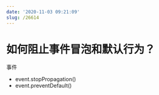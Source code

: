 ```yaml
---
date: '2020-11-03 09:21:09'
slug: /26614
---
```


# 如何阻止事件冒泡和默认行为？

事件

- event.stopPropagation()
- event.preventDefault()
 
 
 
 
 
 
 
 
 
 
 
 
 
 
 
 
 
 
 
 
 
 
 
 
 
